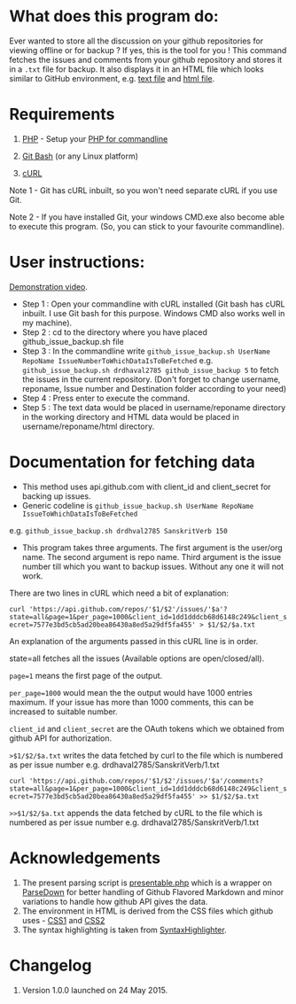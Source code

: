 # What does this program do:
Ever wanted to store all the discussion on your github repositories for viewing offline or for backup ?
If yes, this is the tool for you !
This command fetches the issues and comments from your github repository and stores it in a `.txt` file for backup. It also displays it in an HTML file which looks similar to GitHub environment,
e.g. [text file](http://drdhaval2785.github.io/github_issue_backup/sanskrit-lexicon/CORRECTIONS/2.txt) and [html file](http://drdhaval2785.github.io/github_issue_backup/sanskrit-lexicon/CORRECTIONS/html/2.html).

# Requirements
1. [PHP](http://php.net/) - Setup your [PHP for commandline](https://www.youtube.com/watch?v=neBVQBL_2P0)

2. [Git Bash](https://msysgit.github.io/) (or any Linux platform)

3. [cURL](http://curl.haxx.se/) 

Note 1 - Git has cURL inbuilt, so you won't need separate cURL if you use Git. 

Note 2 - If you have installed Git, your windows CMD.exe also become able to execute this program. (So, you can stick to your favourite commandline).


# User instructions:
[Demonstration video](http://youtu.be/kzsPG5vl95w).

* Step 1 : Open your commandline with cURL installed (Git bash has cURL inbuilt. I use Git bash for this purpose. Windows CMD also works well in my machine).
* Step 2 : cd to the directory where you have placed github_issue_backup.sh file
* Step 3 : In the commandline write `github_issue_backup.sh UserName RepoName IssueNumberToWhichDataIsToBeFetched` e.g. `github_issue_backup.sh drdhaval2785 github_issue_backup 5` to fetch the issues in the current repository. (Don't forget to change username, reponame, Issue number and Destination folder according to your need)
* Step 4 : Press enter to execute the command.
* Step 5 : The text data would be placed in username/reponame directory in the working directory and HTML data would be placed in username/reponame/html directory.

# Documentation for fetching data
* This method uses api.github.com with client_id and client_secret for backing up issues. 
* Generic codeline is `github_issue_backup.sh UserName RepoName IssueToWhichDataIsToBeFetched`

e.g. `github_issue_backup.sh drdhval2785 SanskritVerb 150`

* This program takes three arguments.
The first argument is the user/org name. The second argument is repo name. Third argument is the issue number till which you want to backup issues. Without any one it will not work.

There are two lines in cURL which need a bit of explanation:

```curl 'https://api.github.com/repos/'$1/$2'/issues/'$a'?state=all&page=1&per_page=1000&client_id=1dd1dddcb68d6148c249&client_secret=7577e3bd5cb5ad20bea86430a8ed5a29df5fa455' > $1/$2/$a.txt```

An explanation of the arguments passed in this cURL line is in order.

state=all fetches all the issues (Available options are open/closed/all).

`page=1` means the first page of the output.

`per_page=1000` would mean the the output would have 1000 entries maximum. If your issue has more than 1000 comments, this can be increased to suitable number.

`client_id` and `client_secret` are the OAuth tokens which we obtained from github API for authorization.

`>$1/$2/$a.txt` writes the data fetched by curl to the file which is numbered as per issue number e.g. drdhaval2785/SanskritVerb/1.txt

```curl 'https://api.github.com/repos/'$1/$2'/issues/'$a'/comments?state=all&page=1&per_page=1000&client_id=1dd1dddcb68d6148c249&client_secret=7577e3bd5cb5ad20bea86430a8ed5a29df5fa455' >> $1/$2/$a.txt```
   
`>>$1/$2/$a.txt` appends the data fetched by cURL to the file which is numbered as per issue number e.g. drdhaval2785/SanskritVerb/1.txt

# Acknowledgements
1. The present parsing script is [presentable.php](https://github.com/drdhaval2785/github_issue_backup/blob/master/presentable.php) which is a wrapper on [ParseDown](http://parsedown.org/) for better handling of Github Flavored Markdown and minor variations to handle how github API gives the data.
2. The environment in HTML is derived from the CSS files which github uses - [CSS1](https://github.com/drdhaval2785/github_issue_backup/blob/master/github-c486157afcc5f58155a921bc675afb08733fbaa8dcf39ac2104d3.css) and [CSS2](https://github.com/drdhaval2785/github_issue_backup/blob/master/github2-da2e842cc3f0aaf33b727d0ef034243c12ab008fd09b24868b97.css)
3. The syntax highlighting is taken from [SyntaxHighlighter](http://alexgorbatchev.com/SyntaxHighlighter/download/).

# Changelog
1. Version 1.0.0 launched on 24 May 2015.
